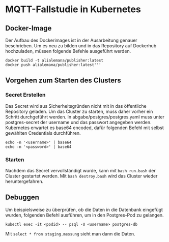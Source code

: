 # MQTT-Fallstudie in Kubernetes

## Docker-Image 
Der Aufbau des Dockerimages ist in der Ausarbeitung genauer beschrieben. Um es neu zu bilden und in das Repository auf Dockerhub hochzuladen, müssen folgende Befehle ausgeführt werden.

```
docker build -t alialemana/publisher:latest
docker push alialemana/publisher:latest'''
```

## Vorgehen zum Starten des Clusters
### Secret Erstellen
Das Secret wird aus Sicherheitsgründen nicht mit in das öffentliche Repository geladen. Um das Cluster zu starten, muss daher vorher ein Schritt durchgeführt werden. 
In abgabe/postgres/postgres.yaml muss unter postgres-secret der username und das passwort angegeben werden. Kubernetes erwartet es base64 encoded, dafür folgenden Befehl mit selbst gewählten Credentials durchführen. 

```
echo -n '<username>' | base64
echo -n '<password>' | base64
```

### Starten
Nachdem das Secret vervollständigt wurde, kann mit `bash run.bash` der Cluster gestartet werden. Mit `bash destroy.bash` wird das Cluster wieder heruntergefahren. 

## Debuggen
Um beispielsweise zu überprüfen, ob die Daten in die Datenbank eingefügt wurden, folgenden Befehl ausführen, um in den Postgres-Pod zu gelangen.

```
kubectl exec -it <podid> -- psql -U <username> postgres-db
```

Mit `select * from staging.messung` sieht man dann die Daten.


